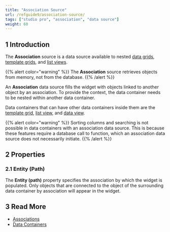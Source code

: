 ```yaml
---
title: "Association Source"
url: /refguide9/association-source/
tags: ["studio pro", "association", "data source"]
weight: 60
---
```


## 1 Introduction

The **Association** source is a data source available to nested [data grids](/refguide9/data-grid/), [template grids](/refguide9/template-grid/), and [list views](/refguide9/list-view/). 

{{% alert color="warning" %}}
The **Association** source retrieves objects from memory, not from the database. 
{{% /alert %}}

An **Association** data source fills the widget with objects linked to another object by an association. To provide the context, the data container needs to be nested within another data container.

Data containers that can have other data containers inside them are the [template grid](/refguide9/template-grid/), [list view](/refguide9/list-view/), and [data view](/refguide9/data-view/).

{{% alert color="warning" %}}
Sorting columns and searching is not possible in data containers with an association data source. This is because these features require a database call to function, which an association data source does not necessarily initiate.
{{% /alert %}}

## 2 Properties

### 2.1 Entity (Path)

The **Entity (path)** property specifies the association by which the widget is populated. Only objects that are connected to the object of the surrounding data container by association will appear in the widget. 

## 3 Read More

* [Associations](/refguide9/associations/)
* [Data Containers](/refguide9/data-widgets/)
